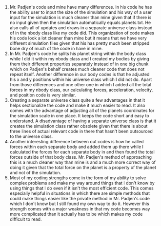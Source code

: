 1. Mr. Padjen's code and mine have many differences. In his code he has the ability user to input the size of the simulation and his way of a user input for the simulation is much cleaner than mine given that if there is no input given then the simulation automatically equals planets.txt. He also calls all of updates and draws in a separate universe class instead of in the nbody class like my code did. This organization of code makes his code look a lot cleaner than mine but it means that we have very different simulation files given that his has pretty much been stripped bone dry of much of the code in have in mine.
2. In Mr. Padjen's code he splits his planet string within the body class while I did it within my nbody class and I created my bodies by giving them their different properties separately instead of in one big chunk which on Padjen's behalf creates much cleaner code that does not repeat itself. Another difference in our body codes is that he adjusted his x and y positions within his universe class which I did not do. Apart from those differences and one other one in which I added all the total forces in my nbody class, our calculating forces, acceleration, velocity, and position code is very similar.
3. Creating a separate universe class quite a few advantages in that it helps sectionalize the code and make it much easier to read. It also comes with the advantage of adjusting all of the planets coordinates for the simulation scale in one place. It keeps the code short and easy to understand. A disadvantage of having a separate universe class is that it creates the simulation class rather obsolete given that there is about three lines of actual relevant code in there that hasn't been outsourced to the universe class.
4. Another interesting difference between out codes is how he called forces within each separate body and added them up there while I calculated the forces for each separate body in and then found the total forces outside of that body class. Mr. Padjen's method of approaching this is a much cleaner way than mine is and a much more correct way of doing it given that the total force on the planet is a property of the planet and not of the simulation.
5. Most of my coding strengths come in the form of my ability to solve complex problems and make my way around things that I don't know by using things that I do even if it isn't the most efficient code. This comes especially helpful in situations in which there are simple methods that could make things easier like the private method in Mr. Padjen's code which I don't know but I still found my own way to do it. However this strength comes with a major weakness in that my code becomes way more complicated than it actually has to be which makes my code difficult to read.
